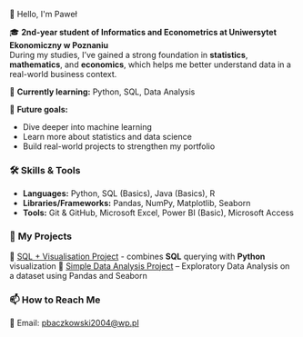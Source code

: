 👋 Hello, I'm Paweł

🎓 **2nd-year student of Informatics and Econometrics at Uniwersytet Ekonomiczny w Poznaniu**  
During my studies, I’ve gained a strong foundation in **statistics**, **mathematics**, and **economics**, which helps me better understand data in a real-world business context.  

🌱 **Currently learning:** Python, SQL, Data Analysis  

🚀 **Future goals:**  
- Dive deeper into machine learning  
- Learn more about statistics and data science  
- Build real-world projects to strengthen my portfolio  

### 🛠️ **Skills & Tools**  
- **Languages:** Python, SQL (Basics), Java (Basics), R  
- **Libraries/Frameworks:** Pandas, NumPy, Matplotlib, Seaborn  
- **Tools:** Git & GitHub, Microsoft Excel, Power BI (Basic), Microsoft Access  

### 📂 **My Projects**  
🔹 [SQL + Visualisation Project](https://github.com/Paba1/SQL-Pandas) - combines **SQL** querying with **Python** visualization
🔹 [Simple Data Analysis Project](https://github.com/Paba1/Data-Science-Case-Study) – Exploratory Data Analysis on a dataset using Pandas and Seaborn  



### 📫 **How to Reach Me** 
📧 Email: pbaczkowski2004@wp.pl


<!---
Paba1/Paba1 is a ✨ special ✨ repository because its `README.md` (this file) appears on your GitHub profile.
You can click the Preview link to take a look at your changes.
--->
